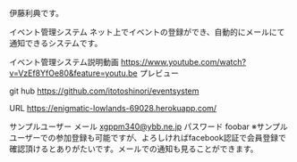 伊藤利典です。

イベント管理システム
ネット上でイベントの登録ができ、自動的にメールにて通知できるシステムです。

イベント管理システム説明動画
https://www.youtube.com/watch?v=VzEf8YfOe80&feature=youtu.be  プレビュー

git hub
https://github.com/itotoshinori/eventsystem

URL
https://enigmatic-lowlands-69028.herokuapp.com/

サンプルユーザー
メール
xgppm340@ybb.ne.jp
パスワード
foobar
※サンプルユーザーでの参加登録も可能ですが、よろしければfacebook認証で会員登録で確認頂けるとありがたいです。メールでの通知も見ることができます。
